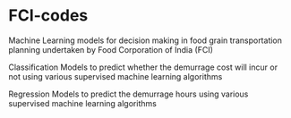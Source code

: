 # FCI-codes

Machine Learning models for decision making in food grain transportation planning undertaken by Food Corporation of India (FCI)

Classification Models to predict whether the demurrage cost will incur or not using various supervised machine learning algorithms

Regression Models to predict the demurrage hours using various supervised machine learning algorithms
